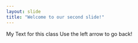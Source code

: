 ```yaml
---
layout: slide
title: "Welcome to our second slide!"
---
```

My Text for this class
Use the left arrow to go back!
